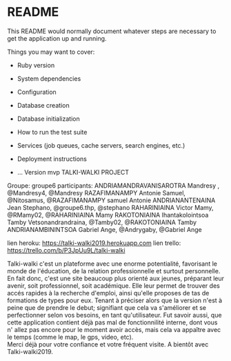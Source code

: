 # README

This README would normally document whatever steps are necessary to get the
application up and running.

Things you may want to cover:

* Ruby version

* System dependencies

* Configuration

* Database creation

* Database initialization

* How to run the test suite

* Services (job queues, cache servers, search engines, etc.)

* Deployment instructions

* ...
Version mvp TALKI-WALKI PROJECT

Groupe: groupe6
participants:
ANDRIAMANDRAVANISAROTRA Mandresy , @Mandresy4, @Mandresy RAZAFIMANAMPY Antonie Samuel, @Nitosamus, @RAZAFIMANAMPY samuel Antonie ANDRIANANTENAINA Jean Stephano, @groupe6.thp, @stephano RAHARINIAINA Victor Mamy, @RMamy02, @RAHARINIAINA Mamy RAKOTONIAINA Ihantakolointsoa Tamby Vetsonandrandraina, @Tamby02, @RAKOTONIAINA Tamby ANDRIANAMBININTSOA Gabriel Ange, @Andrygaby, @Gabriel Ange

lien heroku: https://talki-walki2019.herokuapp.com
lien trello: https://trello.com/b/P3JpUu9L/talki-walki

Talki-walki c'est un plateforme avec une enorme potentialité, favorisant le monde de l'éducation, de la relation professionnelle et surtout personnelle.
En fait donc, c'est une site beaucoup plus orienté aux jeunes, préparant leur avenir, soit professionnel, soit académique. Elle leur permet de trouver des accés rapides à la recherche d'emploi, ainsi qu'elle proposes de tas de formations de types pour eux.
Tenant à préciser alors que la version n'est à peine que de prendre le debut; signifiant que cela va s'améliorer et se perfectionner selon vos besoins, en tant qu'utilisateur. Fut savoir aussi, que cette application contient déjà pas mal de fonctionnilité interne, dont vous n' allez pas encore pour le moment avoir accès, mais cela va appaître avec le temps (comme le map, le gps, video, etc).  
Merci déjà pour votre confiance et votre fréquent visite. A bientôt avec Talki-walki2019.
